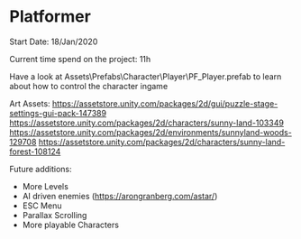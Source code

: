# Platformer

Start Date: 18/Jan/2020

Current time spend on the project: 11h

Have a look at Assets\Prefabs\Character\Player\PF_Player.prefab to learn about how to control the character ingame

Art Assets:
https://assetstore.unity.com/packages/2d/gui/puzzle-stage-settings-gui-pack-147389
https://assetstore.unity.com/packages/2d/characters/sunny-land-103349
https://assetstore.unity.com/packages/2d/environments/sunnyland-woods-129708
https://assetstore.unity.com/packages/2d/characters/sunny-land-forest-108124

Future additions:
- More Levels
- AI driven enemies (https://arongranberg.com/astar/)
- ESC Menu
- Parallax Scrolling
- More playable Characters
